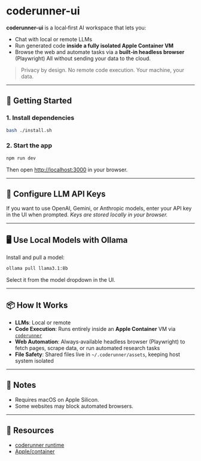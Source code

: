 # coderunner-ui

**coderunner-ui** is a local‑first AI workspace that lets you:
- Chat with local or remote LLMs
- Run generated code **inside a fully isolated Apple Container VM**
- Browse the web and automate tasks via a **built‑in headless browser** (Playwright)
All without sending your data to the cloud.

> Privacy by design. No remote code execution. Your machine, your data.

---

## 🚀 Getting Started

### 1. Install dependencies
```bash
bash ./install.sh
```

### 2. Start the app
```bash
npm run dev
```
Then open [http://localhost:3000](http://localhost:3000) in your browser.

---

## 🔑 Configure LLM API Keys
If you want to use OpenAI, Gemini, or Anthropic models, enter your API key in the UI when prompted.
*Keys are stored locally in your browser.*

---

## 🖥 Use Local Models with Ollama
Install and pull a model:
```bash
ollama pull llama3.1:8b
```
Select it from the model dropdown in the UI.

---

## 📦 How It Works
- **LLMs**: Local or remote
- **Code Execution**: Runs entirely inside an **Apple Container** VM via [`coderunner`](https://github.com/instavm/coderunner)
- **Web Automation**: Always‑available headless browser (Playwright) to fetch pages, scrape data, or run automated research tasks
- **File Safety**: Shared files live in `~/.coderunner/assets`, keeping host system isolated

---

## 📝 Notes
- Requires macOS on Apple Silicon.
- Some websites may block automated browsers.

---

## 🔗 Resources
- [coderunner runtime](https://github.com/instavm/coderunner)
- [Apple/container](https://github.com/apple/container)